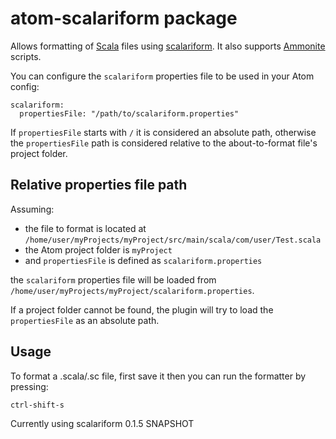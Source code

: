 # atom-scalariform package

Allows formatting of [Scala](https://github.com/scala/scala) files using [scalariform](https://github.com/scala-ide/scalariform). It also supports [Ammonite](https://github.com/lihaoyi/Ammonite) scripts.

You can configure the `scalariform` properties file to be used in your Atom config:
```
scalariform:
  propertiesFile: "/path/to/scalariform.properties"
```

If `propertiesFile` starts with `/` it is considered an absolute path, otherwise the `propertiesFile` path is considered relative to the about-to-format file's project folder.

## Relative properties file path
Assuming:
* the file to format is located at `/home/user/myProjects/myProject/src/main/scala/com/user/Test.scala`
* the Atom project folder is `myProject`
* and `propertiesFile` is defined as `scalariform.properties`

the `scalariform` properties file will be loaded from `/home/user/myProjects/myProject/scalariform.properties`.

If a project folder cannot be found, the plugin will try to load the `propertiesFile` as an absolute path.

## Usage
To format a .scala/.sc file, first save it then you can run the formatter by pressing:

```
ctrl-shift-s
```

Currently using scalariform 0.1.5 SNAPSHOT
